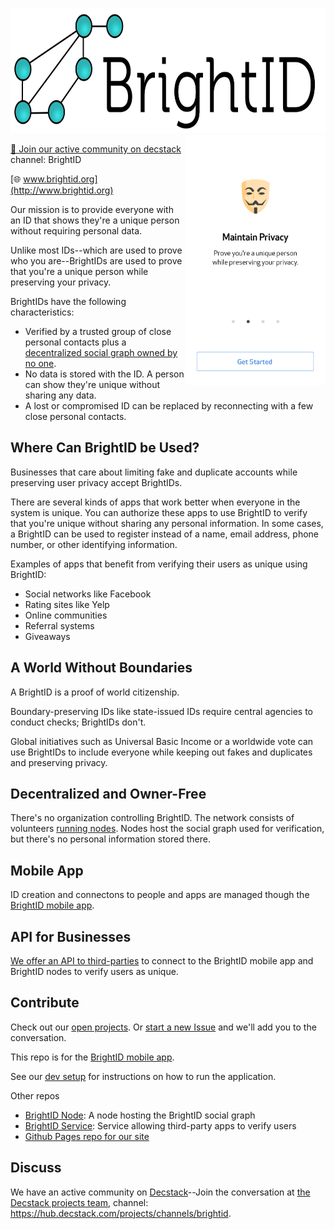 <img height="200px" src="images/logo-31.jpg"/> <img height="400px" align="right" src="images/Onboarding%20Flow.png"/> 

[💬 Join our active community on decstack](https://hub.decstack.com/signup_user_complete/?id=wutow3kb6bda5bhptir6aapyfh) channel: BrightID

[🌐 www.brightid.org](http://www.brightid.org)

Our mission is to provide everyone with an ID that shows they're a unique person without requiring personal data.

Unlike most IDs--which are used to prove who you are--BrightIDs are used to prove that you're a unique person while preserving your privacy.

BrightIDs have the following characteristics:
* Verified by a trusted group of close personal contacts plus a [decentralized social graph owned by no one](#decentralized-and-owner-free).
* No data is stored with the ID.  A person can show they're unique without sharing any data.
* A lost or compromised ID can be replaced by reconnecting with a few close personal contacts.

## Where Can BrightID be Used?
Businesses that care about limiting fake and duplicate accounts while preserving user privacy accept BrightIDs.

There are several kinds of apps that work better when everyone in the system is unique.  You can authorize these apps to use BrightID to verify that you're unique without sharing any personal information.  In some cases, a BrightID can be used to register instead of a name, email address, phone number, or other identifying information.

Examples of apps that benefit from verifying their users as unique using BrightID:
* Social networks like Facebook
* Rating sites like Yelp
* Online communities
* Referral systems
* Giveaways

## A World Without Boundaries

A BrightID is a proof of world citizenship.  

Boundary-preserving IDs like state-issued IDs require central agencies to conduct checks; BrightIDs don't.

Global initiatives such as Universal Basic Income or a worldwide vote can use BrightIDs to include everyone while keeping out fakes and duplicates and preserving privacy.

## Decentralized and Owner-Free

There's no organization controlling BrightID. The network consists of volunteers [running nodes](https://github.com/BrightID/BrightID-Node).  Nodes host the social graph used for verification, but there's no personal information stored there.

## Mobile App

ID creation and connectons to people and apps are managed though the [BrightID mobile app](https://github.com/BrightID/BrightID/wiki/BrightID-Mobile).

## API for Businesses

[We offer an API to third-parties](https://github.com/BrightID/BrightID-API) to connect to the BrightID mobile app and BrightID nodes to verify users as unique.

## Contribute

Check out our [open projects](https://github.com/orgs/BrightID/projects).  Or [start a new Issue](https://github.com/BrightID/BrightID/issues) and we'll add you to the conversation.

This repo is for the [BrightID mobile app](https://github.com/BrightID/BrightID/wiki/BrightID-Mobile).

See our [dev setup](https://github.com/BrightID/BrightID/wiki/Development-Guide) for instructions on how to run the application.

Other repos
* [BrightID Node](https://github.com/BrightID/BrightID-Node): A node hosting the BrightID social graph
* [BrightID Service](https://github.com/BrightID/BrightID-Service): Service allowing third-party apps to verify users
* [Github Pages repo for our site](https://github.com/BrightID/BrightID.github.io)

## Discuss

We have an active community on [Decstack](http://decstack.com/)--Join the conversation at [the Decstack projects team](https://hub.decstack.com/signup_user_complete/?id=wutow3kb6bda5bhptir6aapyfh), channel: https://hub.decstack.com/projects/channels/brightid.
